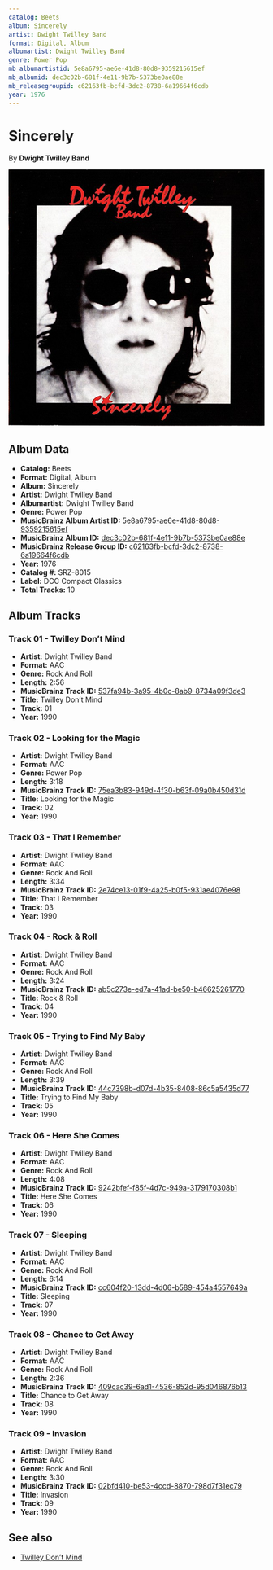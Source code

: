 ```yaml
---
catalog: Beets
album: Sincerely
artist: Dwight Twilley Band
format: Digital, Album
albumartist: Dwight Twilley Band
genre: Power Pop
mb_albumartistid: 5e8a6795-ae6e-41d8-80d8-9359215615ef
mb_albumid: dec3c02b-681f-4e11-9b7b-5373be0ae88e
mb_releasegroupid: c62163fb-bcfd-3dc2-8738-6a19664f6cdb
year: 1976
---
```


# Sincerely

By **Dwight Twilley Band**

![](../../assets/beetscovers/Dwight_Twilley_Band-Sincerely.jpg)

## Album Data

- **Catalog:** Beets
- **Format:** Digital, Album
- **Album:** Sincerely
- **Artist:** Dwight Twilley Band
- **Albumartist:** Dwight Twilley Band
- **Genre:** Power Pop
- **MusicBrainz Album Artist ID:** [5e8a6795-ae6e-41d8-80d8-9359215615ef](https://musicbrainz.org/artist/5e8a6795-ae6e-41d8-80d8-9359215615ef)
- **MusicBrainz Album ID:** [dec3c02b-681f-4e11-9b7b-5373be0ae88e](https://musicbrainz.org/release/dec3c02b-681f-4e11-9b7b-5373be0ae88e)
- **MusicBrainz Release Group ID:** [c62163fb-bcfd-3dc2-8738-6a19664f6cdb](https://musicbrainz.org/release-group/c62163fb-bcfd-3dc2-8738-6a19664f6cdb)
- **Year:** 1976
- **Catalog #:** SRZ-8015
- **Label:** DCC Compact Classics
- **Total Tracks:** 10

## Album Tracks

### Track 01 - Twilley Don’t Mind

- **Artist:** Dwight Twilley Band
- **Format:** AAC
- **Genre:** Rock And Roll
- **Length:** 2:56
- **MusicBrainz Track ID:** [537fa94b-3a95-4b0c-8ab9-8734a09f3de3](https://musicbrainz.org/recording/537fa94b-3a95-4b0c-8ab9-8734a09f3de3)
- **Title:** Twilley Don’t Mind
- **Track:** 01
- **Year:** 1990

### Track 02 - Looking for the Magic

- **Artist:** Dwight Twilley Band
- **Format:** AAC
- **Genre:** Power Pop
- **Length:** 3:18
- **MusicBrainz Track ID:** [75ea3b83-949d-4f30-b63f-09a0b450d31d](https://musicbrainz.org/recording/75ea3b83-949d-4f30-b63f-09a0b450d31d)
- **Title:** Looking for the Magic
- **Track:** 02
- **Year:** 1990

### Track 03 - That I Remember

- **Artist:** Dwight Twilley Band
- **Format:** AAC
- **Genre:** Rock And Roll
- **Length:** 3:34
- **MusicBrainz Track ID:** [2e74ce13-01f9-4a25-b0f5-931ae4076e98](https://musicbrainz.org/recording/2e74ce13-01f9-4a25-b0f5-931ae4076e98)
- **Title:** That I Remember
- **Track:** 03
- **Year:** 1990

### Track 04 - Rock & Roll

- **Artist:** Dwight Twilley Band
- **Format:** AAC
- **Genre:** Rock And Roll
- **Length:** 3:24
- **MusicBrainz Track ID:** [ab5c273e-ed7a-41ad-be50-b46625261770](https://musicbrainz.org/recording/ab5c273e-ed7a-41ad-be50-b46625261770)
- **Title:** Rock & Roll
- **Track:** 04
- **Year:** 1990

### Track 05 - Trying to Find My Baby

- **Artist:** Dwight Twilley Band
- **Format:** AAC
- **Genre:** Rock And Roll
- **Length:** 3:39
- **MusicBrainz Track ID:** [44c7398b-d07d-4b35-8408-86c5a5435d77](https://musicbrainz.org/recording/44c7398b-d07d-4b35-8408-86c5a5435d77)
- **Title:** Trying to Find My Baby
- **Track:** 05
- **Year:** 1990

### Track 06 - Here She Comes

- **Artist:** Dwight Twilley Band
- **Format:** AAC
- **Genre:** Rock And Roll
- **Length:** 4:08
- **MusicBrainz Track ID:** [9242bfef-f85f-4d7c-949a-3179170308b1](https://musicbrainz.org/recording/9242bfef-f85f-4d7c-949a-3179170308b1)
- **Title:** Here She Comes
- **Track:** 06
- **Year:** 1990

### Track 07 - Sleeping

- **Artist:** Dwight Twilley Band
- **Format:** AAC
- **Genre:** Rock And Roll
- **Length:** 6:14
- **MusicBrainz Track ID:** [cc604f20-13dd-4d06-b589-454a4557649a](https://musicbrainz.org/recording/cc604f20-13dd-4d06-b589-454a4557649a)
- **Title:** Sleeping
- **Track:** 07
- **Year:** 1990

### Track 08 - Chance to Get Away

- **Artist:** Dwight Twilley Band
- **Format:** AAC
- **Genre:** Rock And Roll
- **Length:** 2:36
- **MusicBrainz Track ID:** [409cac39-6ad1-4536-852d-95d046876b13](https://musicbrainz.org/recording/409cac39-6ad1-4536-852d-95d046876b13)
- **Title:** Chance to Get Away
- **Track:** 08
- **Year:** 1990

### Track 09 - Invasion

- **Artist:** Dwight Twilley Band
- **Format:** AAC
- **Genre:** Rock And Roll
- **Length:** 3:30
- **MusicBrainz Track ID:** [02bfd410-be53-4ccd-8870-798d7f31ec79](https://musicbrainz.org/recording/02bfd410-be53-4ccd-8870-798d7f31ec79)
- **Title:** Invasion
- **Track:** 09
- **Year:** 1990


## See also

- [Twilley Don’t Mind](Twilley_Don’t_Mind.md)
